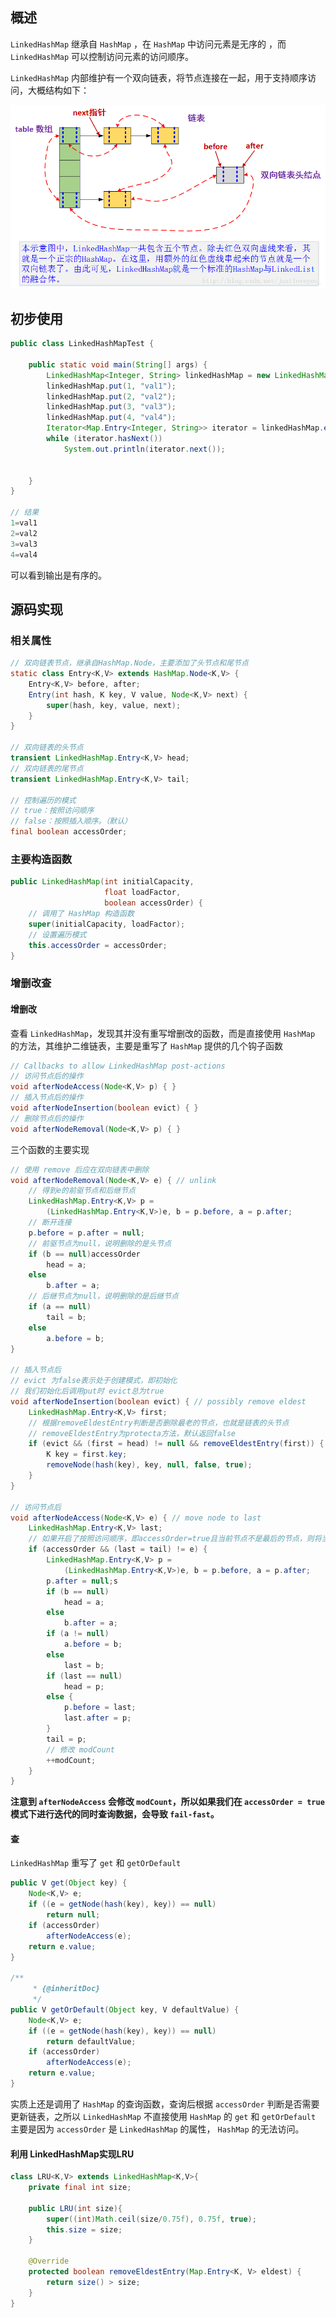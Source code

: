 ## 概述

`LinkedHashMap` 继承自 `HashMap` ，在 `HashMap` 中访问元素是无序的 ，而 `LinkedHashMap` 可以控制访问元素的访问顺序。

`LinkedHashMap` 内部维护有一个双向链表，将节点连接在一起，用于支持顺序访问，大概结构如下：

![](img/linkedHashmap.png)



## 初步使用

```java
public class LinkedHashMapTest {

    public static void main(String[] args) {
        LinkedHashMap<Integer, String> linkedHashMap = new LinkedHashMap<>();
        linkedHashMap.put(1, "val1");
        linkedHashMap.put(2, "val2");
        linkedHashMap.put(3, "val3");
        linkedHashMap.put(4, "val4");
        Iterator<Map.Entry<Integer, String>> iterator = linkedHashMap.entrySet().iterator();
        while (iterator.hasNext())
            System.out.println(iterator.next());
        
        
    }
}

// 结果
1=val1
2=val2
3=val3
4=val4
```

可以看到输出是有序的。



## 源码实现



### 相关属性

```java
// 双向链表节点，继承自HashMap.Node，主要添加了头节点和尾节点
static class Entry<K,V> extends HashMap.Node<K,V> {
    Entry<K,V> before, after;
    Entry(int hash, K key, V value, Node<K,V> next) {
        super(hash, key, value, next);
    }
}

// 双向链表的头节点
transient LinkedHashMap.Entry<K,V> head;
// 双向链表的尾节点
transient LinkedHashMap.Entry<K,V> tail;

// 控制遍历的模式
// true：按照访问顺序
// false：按照插入顺序。（默认）
final boolean accessOrder;
```



### 主要构造函数

```java
public LinkedHashMap(int initialCapacity,
                     float loadFactor,
                     boolean accessOrder) {
    // 调用了 HashMap 构造函数
    super(initialCapacity, loadFactor);
    // 设置遍历模式
    this.accessOrder = accessOrder;
}
```



### 增删改查

#### 增删改

查看 `LinkedHashMap`，发现其并没有重写增删改的函数，而是直接使用 `HashMap` 的方法，其维护二维链表，主要是重写了 `HashMap`  提供的几个钩子函数

```java
// Callbacks to allow LinkedHashMap post-actions
// 访问节点后的操作
void afterNodeAccess(Node<K,V> p) { }
// 插入节点后的操作
void afterNodeInsertion(boolean evict) { }
// 删除节点后的操作
void afterNodeRemoval(Node<K,V> p) { }
```

三个函数的主要实现

```java
// 使用 remove 后应在双向链表中删除
void afterNodeRemoval(Node<K,V> e) { // unlink
    // 得到e的前驱节点和后继节点
    LinkedHashMap.Entry<K,V> p =
        (LinkedHashMap.Entry<K,V>)e, b = p.before, a = p.after;
    // 断开连接
    p.before = p.after = null;
    // 前驱节点为null，说明删除的是头节点
    if (b == null)accessOrder
        head = a;
    else
        b.after = a;
    // 后继节点为null，说明删除的是后继节点
    if (a == null)
        tail = b;
    else
        a.before = b;
}

// 插入节点后
// evict 为false表示处于创建模式，即初始化
// 我们初始化后调用put时 evict总为true
void afterNodeInsertion(boolean evict) { // possibly remove eldest
    LinkedHashMap.Entry<K,V> first;
    // 根据removeEldestEntry判断是否删除最老的节点，也就是链表的头节点
    // removeEldestEntry为protecta方法，默认返回false
    if (evict && (first = head) != null && removeEldestEntry(first)) {
        K key = first.key;
        removeNode(hash(key), key, null, false, true);
    }
}

// 访问节点后
void afterNodeAccess(Node<K,V> e) { // move node to last
    LinkedHashMap.Entry<K,V> last;
    // 如果开启了按照访问顺序，即accessOrder=true且当前节点不是最后的节点，则将当前节点移动到最后
    if (accessOrder && (last = tail) != e) {
        LinkedHashMap.Entry<K,V> p =
            (LinkedHashMap.Entry<K,V>)e, b = p.before, a = p.after;
        p.after = null;s
        if (b == null)
            head = a;
        else
            b.after = a;
        if (a != null)
            a.before = b;
        else
            last = b;
        if (last == null)
            head = p;
        else {
            p.before = last;
            last.after = p;
        }
        tail = p;
        // 修改 modCount
        ++modCount;
    }
}
```



**注意到 `afterNodeAccess` 会修改 `modCount`，所以如果我们在 `accessOrder = true` 模式下进行迭代的同时查询数据，会导致 `fail-fast`。**



#### 查

`LinkedHashMap` 重写了 `get` 和 `getOrDefault`

```java
public V get(Object key) {
    Node<K,V> e;
    if ((e = getNode(hash(key), key)) == null)
        return null;
    if (accessOrder)
        afterNodeAccess(e);
    return e.value;
}

/**
     * {@inheritDoc}
     */
public V getOrDefault(Object key, V defaultValue) {
    Node<K,V> e;
    if ((e = getNode(hash(key), key)) == null)
        return defaultValue;
    if (accessOrder)
        afterNodeAccess(e);
    return e.value;
}
```

实质上还是调用了 `HashMap` 的查询函数，查询后根据 `accessOrder` 判断是否需要更新链表，之所以 `LinkedHashMap` 不直接使用 `HashMap` 的 `get` 和 `getOrDefault` 主要是因为 `accessOrder` 是 `LinkedHashMap` 的属性， `HashMap` 的无法访问。



#### 利用 LinkedHashMap实现LRU

```java
class LRU<K,V> extends LinkedHashMap<K,V>{
    private final int size;

    public LRU(int size){
        super((int)Math.ceil(size/0.75f), 0.75f, true);
        this.size = size;
    }

    @Override
    protected boolean removeEldestEntry(Map.Entry<K, V> eldest) {
        return size() > size;
    }
}
```

